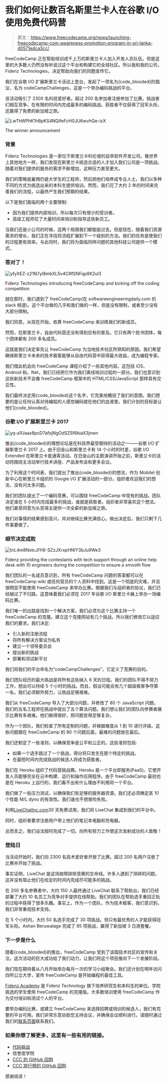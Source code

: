 # 我们如何让数百名斯里兰卡人在谷歌 I/O 使用免费代码营

> 原文：<https://www.freecodecamp.org/news/launching-freecodecamp-com-awareness-promotion-program-in-sri-lanka-d0571edca3cc/>

freeCodeCamp 正在帮助培训成千上万的斯里兰卡人加入开发人员队伍。但是这里的大多数人仍然没有听说过这个平台和构建它的全球社区。所以我和我的公司，Fidenz Technologies，决定帮助向我们的同胞宣传它。

我们在谷歌 I/O 扩展斯里兰卡活动上登台，发起了一项名为{code_blooded}的倡议，名为 codeCampChallenges，这是一个举办编码挑战的平台。

该活动吸引了 2300 名科技爱好者。超过 200 名参加者注册参加了比赛。挑战者们相互竞争，在有限的时间内完成最多的编码挑战。获胜者不仅获得了冠军头衔，还赢得了免费的新加坡之旅。

![LwThWPhK1hBpKS4NQifeFcH0JU6wvhQe-izX](img/f8131dc73aba59d185091a67f98d09a5.png)

The winner announcement

### **背景**

Fidenz Technologies 是一家位于斯里兰卡科伦坡的自举软件开发公司。像世界上其他地方一样，我们发现在斯里兰卡挑选合适的人才加入我们公司是一项挑战。随着对我们提供的服务的需求不断增加，这种压力甚至更大。

我们的策略是雇佣仍是大学生的工程师，然后把他们培养成专业人士。我们以多种不同的方式为挑选出来的本科生提供培训。然而，我们花了大约 2 年的时间来完善我们的流程，以最终产生我们预期的结果。

以下是我们面临的两个主要限制:

*   因为我们提供内部培训，所以每次只有很少的受训者。
*   高级工程师花了大量时间来培训和指导这些新员工。

当我们还是小公司的时候，这两个局限我们都能挺过去。但是现在，随着我们资源需求的增长，我们正在寻找将流程扩展到下一个级别的方法。我们的任务是使我们的过程更有效率。与此同时，我们将为面临同样问题的其他科技公司提供一个模式。

### 答对了！

![yfyXEZ-z21N7yI8mbXL5v4CRfSNFqp9X2ul3](img/69bbad3d3169f6c4be352d456ba16476.png)

Fidenz Technologies introducing freeCodeCamp and kicking off the coding competition

就在那时，我们遇到了 freeCodeCamp(在 softwareengineeringdaily.com 的 slack 频道)。这个平台做的几乎和我们做的一样，但是没有限制，或者至少没有大部分限制。

我们同意，从现在开始，依靠 freeCodeCamp 来训练我们的新成员。

然而，在斯里兰卡，自由代码营还没有得到应有的普及。它只有两个脸书团体，每个团体都有 200 多名成员。

这就是我们决定率先让 freeCodeCamp 为当地技术社区所熟知的原因。我们希望确保斯里兰卡未来的技术极客能够从自由代码营中获得最大收益，成为编程专家。

我们借此机会向 freeCodeCamp 课程介绍了一些其他内容。这包括 iOS、Android 和。Net，我们已经把它作为我们离线培训过程的一部分。我们也意识到这些新技术不会像 freeCodeCamp 框架中的 HTML/CSS/JavaScript 那样具有交互性。

我们最终决定用{code_blooded}这个名字，它完美地概括了我们的意图。我们想要的是让任何认真对待编程的人感觉编码就在他们的血液里。我们计划的目标是让他们{code_blooded}。

### **谷歌 I/O 扩展斯里兰卡 2017**

![yq-a1Uaax8pcD7afxjNgOdSZSf6kiaX3jnwn](img/3b5f10924d69f6fab7d366533b55d681.png)

推出{code_blooded}的理想论坛是在科技界最受期待的活动之一——谷歌 I/O 扩展斯里兰卡 2017 上。由于旧金山和斯里兰卡有 14 个小时的时差，谷歌 I/O Extended 在斯里兰卡是通宵活动。在旧金山的主题演讲开始之前，斯里兰卡的活动将围绕主活动举行技术讲座、产品发布会和更多会议。

为了利用这个时间表，我们提出了推出{code_blooded}的想法，作为 Mobitel 创新中心在斯里兰卡组织的 Google I/O 扩展活动的一部分。组织者欢迎我们的想法，没有问太多问题。

我们的团队提出了一个编码竞赛，可以围绕 freeCodeCamp 中现有的挑战。团队决定谁在 5 小时内完成最多的挑战，谁就是获胜者。组织者非常喜欢这个想法。他们甚至同意为头奖得主提供一次全薪的新加坡之旅。

我们对事情的结果感到高兴，并对继续比赛充满信心。做出决定后，我们只剩下几件事要做了。

### **细节决定成败**

![tnL4m8NstcJlYi6-SZzJXrxpHNIY3bJu9We3](img/932749b71542ac59388420ddeb753bd3.png)

Fidenz providing the contestants with tech support through an online help desk with 10 engineers during the competition to ensure a smooth flow

我们团队的一名成员意识到，所有 freeCodeCamp 问题的答案都可以在 freeCodeCamp wiki 或任何营员的个人资料中找到。这是一个彻底的灾难，并且很明显不能使用 freeCodeCamp 来举办比赛。根据我们与组织者的协议，我们已经越过了不归路。这意味着我们必须在 2017 年谷歌 I/O 斯里兰卡展上举办一场编码比赛。

我们唯一的出路是找到一个解决方案，我们必须为这个比赛主持一个 freeCodeCamp 的克隆。建立这个克隆网站有几个挑战，所以我们修改它以适应我们的要求。我们决定:

*   引入新的注册流程
*   将所有解决方案设为私有
*   建立一个领导委员会
*   提出新的挑战
*   部署和测试新平台

我们将我们的平台命名为“codeCampChallenges”，它定义了竞赛的目的。

我们团队经历的最大挑战是将所有这些纳入 6 天的日程。我们的团队不得不努力工作，想出可以持续 5 个小时的挑战。而且，假设可能会有几个超级极客争夺第一名，我们必须额外努力，让挑战足够艰难。

我们从 freeCodeCamp 导入了大部分问题，并修改了 80 个 JavaScript 问题。我们的五名工程师在挑战中提出了五个算法问题。我们想让我们的团队向参赛者展示比赛有多艰难。他们做得很好，把问题变得足够复杂。

作为一个团队，我们检查了所有定制的问题，并根据难度从 1 到 10 进行评级。这些问题跟在 freeCodeCamp 的 80 个问题后面，最难的问题放在最后。

我们还制定了一些准则，以确保竞争是公平和公正的。这些准则包括:

*   如果一个选手跳过了一个挑战，得分将只发生在那个特定的挑战。
*   在最短时间内完成挑战的候选人将成为获胜者。

我们在 Heroku 组织了代码营挑战赛。Heroku 是一个平台即服务(PaaS)。它使开发人员能够完全在云中构建、运行和操作应用程序。由于 freeCodeCamp 最初也是在 Heroku 上运行的，我们看不出有什么理由不利用同一个平台。

我们做了一些压力测试，以确保我们有足够的服务器资源。我们还必须确定其 10 个性能 M/L dyno 的有效性。我们谁也不想冒险失败。

利用[LiveChatInc.com](https://www.livechatinc.com/)30 天免费试用，我们将 LiveChat 集成到我们的平台中。

同时，组织者要求注册用户带上他们的笔记本电脑和充电器。

总而言之，我们设法按时完成了一切。向所有努力工作使这次发射成功的人致敬！

### **登陆日**

当活动开始时，我们向 2300 名技术爱好者开放了比赛。超过 200 名用户注册了比赛并开始了挑战。

事实证明，LiveChat 是这场故障排除竞赛的生命线。许多人遇到了琐碎的问题。这并没有阻止他们在给定的时间内完成尽可能多的挑战。

在 200 多名参赛者中，大约 150 人最终通过 LiveChat 联系了帮助台。我们已经部署了大约 10 名员工为竞争对手提供在线帮助。我们的团队在帮助选手重回正轨的过程中获得了很多乐趣。事实上，作为一个团队，作为技术极客，我们意识到，我们非常重视技术支持。

在 5 个小时内，大约 50 名选手完成了 30 项挑战。但只有最优秀的人才能获得冠军头衔。Ashan Beruwalage 完成了 85 项挑战，赢得了新加坡 3 日游套餐。

### 下一步是什么

随着{code_blooded}的推出，freeCodeCamp 受到了该国技术社区的宣传和关注。这次活动的巨大成功给了我们动力，让我们将这个项目推向下一个发展阶段。

我们现在期待着从八月开始举办每月一次的学习小组聚会。我们还计划在明年访问四所公立大学，宣传 freeCodeCamp 是开始编程的最佳工具。

[Fidenz Academy](http://fidenz.com/academy/) 是 Fidenz Technology 旗下培养研究生和本科生的单位。学院挑选的学生使用 freeCodeCamp 的克隆版。大多数培训使用 freeCodeCamp 作为交付培训和测试个人的平台。

要举办编码比赛，或建立 freeCodeCamp 来选择招聘或培训的候选人，我们有完整的平台可用。我们非常乐意协助您主持会议，并确保会议顺利进行。请随时通过我们的[联系页面](http://fidenz.com/contact-us/)联系我们。

### 如果你想了解更多，这里有一些有用的链接。

*   [代码挑战](http://fidenz.com/codecampchallenge)
*   信誉度学院
*   [CCC 的 GitHub 回购](https://github.com/Fidenz/ccc)
*   [CCC 排行榜的 GitHub 回购](https://github.com/Fidenz/ccclb)

感谢阅读！
